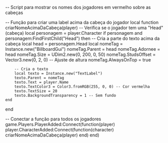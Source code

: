 -- Script para mostrar os nomes dos jogadores em vermelho sobre as cabeças

-- Função para criar uma label acima da cabeça do jogador
local function criarNomeAcimaDaCabeça(player)
    -- Verifica se o jogador tem uma "Head" (cabeça)
    local personagem = player.Character
    if personagem and personagem:FindFirstChild("Head") then
        -- Cria a parte do texto acima da cabeça
        local head = personagem.Head
        local nomeTag = Instance.new("BillboardGui")
        nomeTag.Parent = head
        nomeTag.Adornee = head
        nomeTag.Size = UDim2.new(0, 200, 0, 50)
        nomeTag.StudsOffset = Vector3.new(0, 2, 0) -- Ajuste de altura
        nomeTag.AlwaysOnTop = true

        -- Cria o texto
        local texto = Instance.new("TextLabel")
        texto.Parent = nomeTag
        texto.Text = player.Name
        texto.TextColor3 = Color3.fromRGB(255, 0, 0) -- Cor vermelha
        texto.TextSize = 20
        texto.BackgroundTransparency = 1 -- Sem fundo
    end
end

-- Conectar a função para todos os jogadores
game.Players.PlayerAdded:Connect(function(player)
    player.CharacterAdded:Connect(function(character)
        criarNomeAcimaDaCabeça(player)
    end)
end)
